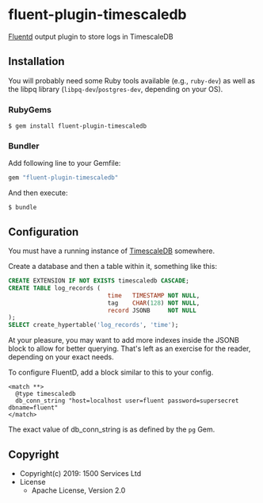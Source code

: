 # fluent-plugin-timescaledb

[Fluentd](https://fluentd.org/) output plugin to store logs in TimescaleDB

## Installation

You will probably need some Ruby tools available (e.g., `ruby-dev`) as well as
the libpq library (`libpq-dev`/`postgres-dev`, depending on your OS).

### RubyGems

```
$ gem install fluent-plugin-timescaledb
```

### Bundler

Add following line to your Gemfile:

```ruby
gem "fluent-plugin-timescaledb"
```

And then execute:

```
$ bundle
```

## Configuration

You must have a running instance of [TimescaleDB](https://www.timescale.com/) somewhere.

Create a database and then a table within it, something like this:

```sql
CREATE EXTENSION IF NOT EXISTS timescaledb CASCADE;
CREATE TABLE log_records (
                            time   TIMESTAMP NOT NULL,
                            tag    CHAR(128) NOT NULL,
                            record JSONB     NOT NULL
);
SELECT create_hypertable('log_records', 'time');
```

At your pleasure, you may want to add more indexes inside the JSONB block to
allow for better querying. That's left as an exercise for the reader,
depending on your exact needs.

To configure FluentD, add a block similar to this to your config.

```
<match **>
  @type timescaledb
  db_conn_string "host=localhost user=fluent password=supersecret dbname=fluent"
</match>
```

The exact value of db_conn_string is as defined by the `pg` Gem.

## Copyright

* Copyright(c) 2019: 1500 Services Ltd
* License
  * Apache License, Version 2.0
